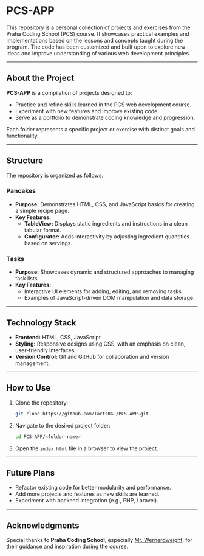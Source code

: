 # PCS-APP

This repository is a personal collection of projects and exercises from the Praha Coding School (PCS) course. It showcases practical examples and implementations based on the lessons and concepts taught during the program. The code has been customized and built upon to explore new ideas and improve understanding of various web development principles.

---

## **About the Project**

**PCS-APP** is a compilation of projects designed to:
- Practice and refine skills learned in the PCS web development course.
- Experiment with new features and improve existing code.
- Serve as a portfolio to demonstrate coding knowledge and progression.

Each folder represents a specific project or exercise with distinct goals and functionality.

---

## **Structure**

The repository is organized as follows:

### **Pancakes**
- **Purpose:** Demonstrates HTML, CSS, and JavaScript basics for creating a simple recipe page.
- **Key Features:**
  - **TableView:** Displays static ingredients and instructions in a clean tabular format.
  - **Configurator:** Adds interactivity by adjusting ingredient quantities based on servings.

### **Tasks**
- **Purpose:** Showcases dynamic and structured approaches to managing task lists.
- **Key Features:**
  - Interactive UI elements for adding, editing, and removing tasks.
  - Examples of JavaScript-driven DOM manipulation and data storage.

---

## **Technology Stack**
- **Frontend:** HTML, CSS, JavaScript
- **Styling:** Responsive designs using CSS, with an emphasis on clean, user-friendly interfaces.
- **Version Control:** Git and GitHub for collaboration and version management.

---

## **How to Use**
1. Clone the repository:
   ```bash
   git clone https://github.com/TartsRGL/PCS-APP.git
   ```
2. Navigate to the desired project folder:
   ```bash
   cd PCS-APP/<folder-name>
   ```
3. Open the `index.html` file in a browser to view the project.

---

## **Future Plans**
- Refactor existing code for better modularity and performance.
- Add more projects and features as new skills are learned.
- Experiment with backend integration (e.g., PHP, Laravel).

---

## **Acknowledgments**
Special thanks to **Praha Coding School**, especially [Mr. Wernerdweight](https://github.com/wernerdweight), for their guidance and inspiration during the course.

